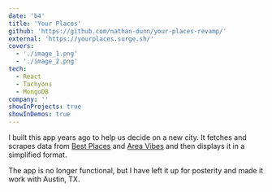 ```yaml
---
date: 'b4'
title: 'Your Places'
github: 'https://github.com/nathan-dunn/your-places-revamp/'
external: 'https://yourplaces.surge.sh/'
covers:
  - './image_1.png'
  - './image_2.png'
tech:
  - React
  - Tachyons
  - MongoDB
company: ''
showInProjects: true
showInDemos: true
---
```


I built this app years ago to help us decide on a new city. It fetches and scrapes data from [Best Places](https://www.bestplaces.net/) and [Area Vibes](https://www.areavibes.com/) and then displays it in a simplified format.

The app is no longer functional, but I have left it up for posterity and made it work with Austin, TX.
